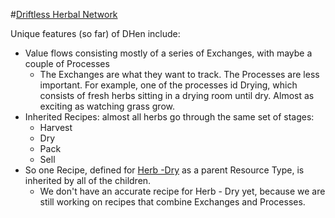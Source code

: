 #[Driftless Herbal Network](http://dhen.webfactional.com)

Unique features (so far) of DHen include:
* Value flows consisting mostly of a series of Exchanges, with maybe a couple of Processes
    * The Exchanges are what they want to track. The Processes are less important. 
    For example, one of the processes id Drying, which consists of fresh herbs sitting in a drying room until dry. 
    Almost as exciting as watching grass grow.
* Inherited Recipes: almost all herbs go through the same set of stages:
    * Harvest
    * Dry
    * Pack
    * Sell
* So one Recipe, defined for [Herb -Dry](http://dhen.webfactional.com/accounting/resource-type/14/)
as a parent Resource Type, is inherited by all of the children.
    * We don't have an accurate recipe for Herb - Dry yet, because we are still working on recipes that combine 
    Exchanges and Processes.
    
